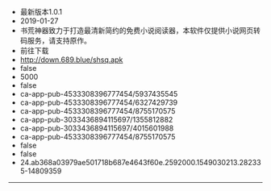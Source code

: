 - 最新版本1.0.1
- 2019-01-27
- 书荒神器致力于打造最清新简约的免费小说阅读器，本软件仅提供小说网页转码服务，请支持原作。
- 前往下载
- http://down.689.blue/shsq.apk
- false
- 5000
- false
- ca-app-pub-4533308396777454/5937435545
- ca-app-pub-4533308396777454/6327429739
- ca-app-pub-4533308396777454/8755170575
- ca-app-pub-3033436894115697/1355812882
- ca-app-pub-3033436894115697/4015601988
- ca-app-pub-4533308396777454/8755170575
- false
- false
- 24.ab368a03979ae501718b687e4643f60e.2592000.1549030213.282335-14809359
---
